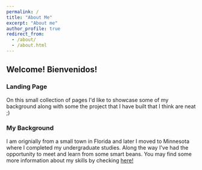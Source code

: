 ```yaml
---
permalink: /
title: "About Me"
excerpt: "About me"
author_profile: true
redirect_from:
  - /about/
  - /about.html
---
```


## Welcome! Bienvenidos! 


### Landing Page 

On this small collection of pages I'd like to showcase some of my background along with some the project that I have built that I think are neat ;)


### My Background
I am orignially from a small town in Florida and later I moved to Minnesota where I completed my undergraduate studies. Along the way I've had the opportunity to meet and learn from some smart beans. You may find some more information about my skills by checking [here!](/cv)
